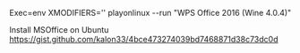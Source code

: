 


Exec=env XMODIFIERS='' playonlinux --run "WPS Office 2016 (Wine 4.0.4)"



Install MSOffice on Ubuntu
https://gist.github.com/kalon33/4bce473274039bd7468871d38c73dc0d

